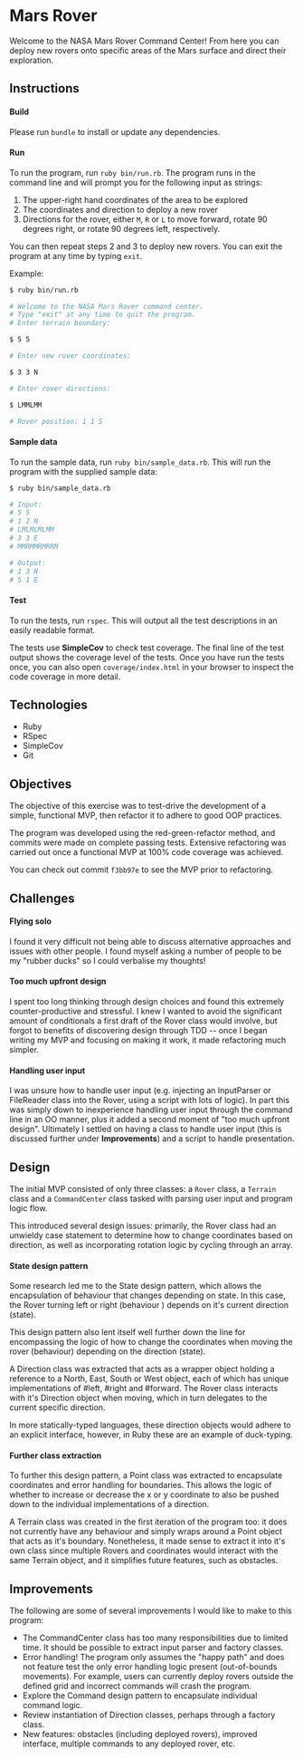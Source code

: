 # Mars Rover

Welcome to the NASA Mars Rover Command Center! From here you can deploy new rovers onto specific areas of the Mars surface and direct their exploration.

## Instructions

#### Build

Please run `bundle` to install or update any dependencies.

#### Run

To run the program, run `ruby bin/run.rb`. The program runs in the command line and will prompt you for the following input as strings:

1. The upper-right hand coordinates of the area to be explored
2. The coordinates and direction to deploy a new rover
3. Directions for the rover, either `M`, `R` or `L` to move forward, rotate 90 degrees right, or rotate 90 degrees left, respectively.

You can then repeat steps 2 and 3 to deploy new rovers.
You can exit the program at any time by typing `exit`.

Example:
```sh
$ ruby bin/run.rb

# Welcome to the NASA Mars Rover command center.
# Type "exit" at any time to quit the program.
# Enter terrain boundary:

$ 5 5

# Enter new rover coordinates:

$ 3 3 N

# Enter rover directions:

$ LMMLMM

# Rover position: 1 1 S
```

#### Sample data

To run the sample data, run `ruby bin/sample_data.rb`. This will run the program with the supplied sample data:

```sh
$ ruby bin/sample_data.rb

# Input:
# 5 5
# 1 2 N
# LMLMLMLMM
# 3 3 E
# MMRMMRMRRM

# Output:
# 1 3 N
# 5 1 E
```

#### Test

To run the tests, run `rspec`. This will output all the test descriptions in an easily readable format.

The tests use **SimpleCov** to check test coverage. The final line of the test output shows the coverage level of the tests. Once you have run the tests once, you can also open `coverage/index.html` in your browser to inspect the code coverage in more detail.

## Technologies

* Ruby
* RSpec
* SimpleCov
* Git

## Objectives

The objective of this exercise was to test-drive the development of a simple, functional MVP, then refactor it to adhere to good OOP practices.

The program was developed using the red-green-refactor method, and commits were made on complete passing tests. Extensive refactoring was carried out once a functional MVP at 100% code coverage was achieved.

You can check out commit `f3bb97e` to see the MVP prior to refactoring.

## Challenges

#### Flying solo
I found it very difficult not being able to discuss alternative approaches and issues with other people. I found myself asking a number of people to be my "rubber ducks" so I could verbalise my thoughts!

#### Too much upfront design
I spent too long thinking through design choices and found this extremely counter-productive and stressful. I knew I wanted to avoid the significant amount of conditionals a first draft of the Rover class would involve, but forgot to benefits of discovering design through TDD -- once I began writing my MVP and focusing on making it work, it made refactoring much simpler.

#### Handling user input
I was unsure how to handle user input (e.g. injecting an InputParser or FileReader class into the Rover, using a script with lots of logic). In part this was simply down to inexperience handling user input through the command line in an OO manner, plus it added a second moment of "too much upfront design". Ultimately I settled on having a class to handle user input (this is discussed further under **Improvements**) and a script to handle presentation.

## Design

The initial MVP consisted of only three classes: a `Rover` class, a `Terrain` class and a `CommandCenter` class tasked with parsing user input and program logic flow.

This introduced several design issues: primarily, the Rover class had an unwieldy case statement to determine how to change coordinates based on direction, as well as incorporating rotation logic by cycling through an array.

#### State design pattern

Some research led me to the State design pattern, which allows the encapsulation of behaviour that changes depending on state. In this case, the Rover turning left or right (behaviour ) depends on it's current direction (state).

This design pattern also lent itself well further down the line for encompassing the logic of how to change the coordinates when moving the rover (behaviour) depending on the direction (state).

A Direction class was extracted that acts as a wrapper object holding a reference to a North, East, South or West object, each of which has unique implementations of #left, #right and #forward. The Rover class interacts with it's Direction object when moving, which in turn delegates to the current specific direction.

In more statically-typed languages, these direction objects would adhere to an explicit interface, however, in Ruby these are an example of duck-typing.

#### Further class extraction

To further this design pattern, a Point class was extracted to encapsulate coordinates and error handling for boundaries. This allows the logic of whether to increase or decrease the x or y coordinate to also be pushed down to the individual implementations of a direction.

A Terrain class was created in the first iteration of the program too: it does not currently have any behaviour and simply wraps around a Point object that acts as it's boundary. Nonetheless, it made sense to extract it into it's own class since multiple Rovers and coordinates would interact with the same Terrain object, and it simplifies future features, such as obstacles.

## Improvements
The following are some of several improvements I would like to make to this program:
* The CommandCenter class has too many responsibilities due to limited time. It should be possible to extract input parser and factory classes.
* Error handling! The program only assumes the "happy path" and does not feature test the only error handling logic present (out-of-bounds movements). For example, users can currently deploy rovers outside the defined grid and incorrect commands will crash the program.
* Explore the Command design pattern to encapsulate individual command logic.
* Review instantiation of Direction classes, perhaps through a factory class.
* New features: obstacles (including deployed rovers), improved interface, multiple commands to any deployed rover, etc.
